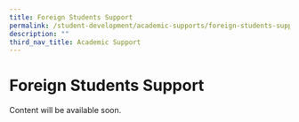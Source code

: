 ```yaml
---
title: Foreign Students Support
permalink: /student-development/academic-supports/foreign-students-support/
description: ""
third_nav_title: Academic Support
---
```

Foreign Students Support
========================

Content will be available soon.